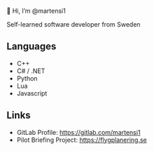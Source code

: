 👋 Hi, I’m @martensi1

Self-learned software developer from Sweden

## Languages

* C++
* C# / .NET
* Python
* Lua
* Javascript

## Links
- GitLab Profile: https://gitlab.com/martensi1 
- Pilot Briefing Project: https://flygplanering.se
